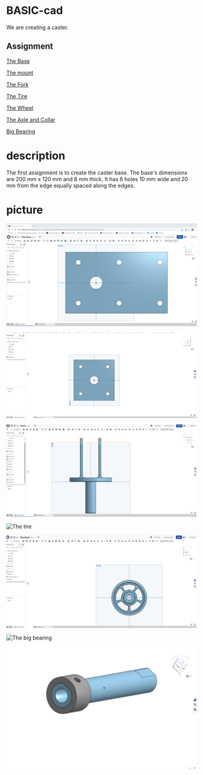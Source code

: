 # BASIC-cad


We are creating a caster.

## Assignment 
[The Base](https://cvilleschools.onshape.com/documents/8e2bde5e493e10007c8fc4ab/w/b88603fad6adbd419387d4e6/e/3536c46e86c001254a320ed9)

[The mount](https://cvilleschools.onshape.com/documents/57bf0dfc9d3ff66c8b3f6263/w/21d27be0ab79dfee4de649c0/e/b558de1b4d46b44bd2398de9)

[The Fork](https://cvilleschools.onshape.com/documents/a12a4ca3abc6ce65d41e6806/w/a855c5736b112edff0f30f3a/e/b62831699f895f0cf09ff91a)

[The Tire](https://cvilleschools.onshape.com/documents/907c65746811e3b599c44969/w/e5f93073839f57ba0e314f23/e/cf10da3e43eb5f4b96e8df38)

[The Wheel](https://cvilleschools.onshape.com/documents/e5d4724b5ef65eb14f83933f/w/5a3f2e773e5c37631703fffc/e/b85b33ad881c2e4c788dbb2a)

[The Axle and Collar](https://cvilleschools.onshape.com/documents/221d504666249d849708dc49/w/c233c3d6086ed21052102d41/e/cd1700ef66908ddb52d9eba2)

[Big Bearing](https://cvilleschools.onshape.com/documents/24ef65c5c296e1d60f993bd1/w/23eaebe4227943af16eb5e0d/e/2162aead66d51c773737404e)


# description 
The first assignment is to create the caster base.  The base's dimensions are 200 mm x 120 mm and 8 mm thick.  It has 6 holes 10 mm wide and 20 mm from the edge equally spaced along the edges.


# picture 

![The base](images/thebase.png)

![The mount](images/themount.png)

![The fork](images/thefork.png)

![The tire](images/thetire.png)

![The wheel](images/thewheel.png)

![The big bearing](images/bigbearing.png)

![the axle](images/axle.png)
